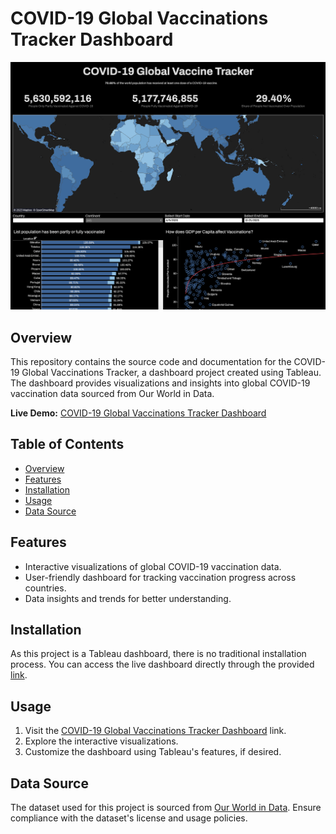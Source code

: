 # COVID-19 Global Vaccinations Tracker Dashboard

![Dashboard Preview](Dashboard.png)

## Overview

This repository contains the source code and documentation for the COVID-19 Global Vaccinations Tracker, a dashboard project created using Tableau. The dashboard provides visualizations and insights into global COVID-19 vaccination data sourced from Our World in Data.

**Live Demo:** [COVID-19 Global Vaccinations Tracker Dashboard](https://public.tableau.com/app/profile/egi.fermana.putra/viz/COVID-19GlobalVaccinationsTracker/GlobalVaccineTracker)

## Table of Contents

- [Overview](#overview)
- [Features](#features)
- [Installation](#installation)
- [Usage](#usage)
- [Data Source](#data-source)

## Features

- Interactive visualizations of global COVID-19 vaccination data.
- User-friendly dashboard for tracking vaccination progress across countries.
- Data insights and trends for better understanding.

## Installation

As this project is a Tableau dashboard, there is no traditional installation process. You can access the live dashboard directly through the provided [link](https://public.tableau.com/app/profile/egi.fermana.putra/viz/COVID-19GlobalVaccinationsTracker/GlobalVaccineTracker).

## Usage

1. Visit the [COVID-19 Global Vaccinations Tracker Dashboard](https://public.tableau.com/app/profile/egi.fermana.putra/viz/COVID-19GlobalVaccinationsTracker/GlobalVaccineTracker) link.
2. Explore the interactive visualizations.
3. Customize the dashboard using Tableau's features, if desired.

## Data Source

The dataset used for this project is sourced from [Our World in Data](https://ourworldindata.org/covid-vaccinations). Ensure compliance with the dataset's license and usage policies.

